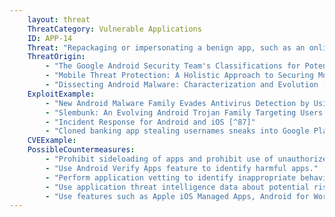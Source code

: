 ```yaml
---
    layout: threat
    ThreatCategory: Vulnerable Applications
    ID: APP-14
    Threat: "Repackaging or impersonating a benign app, such as an online banking app, to contain malicious functionality (i.e., trojan)"
    ThreatOrigin:
        - "The Google Android Security Team's Classifications for Potentially Harmful Applications [^83]"
        - "Mobile Threat Protection: A Holistic Approach to Securing Mobile Data and Devices [^61]"
        - "Dissecting Android Malware: Characterization and Evolution [^85]"
    ExploitExample:
        - "New Android Malware Family Evades Antivirus Detection by Using Popular Ad Libraries [^86]"
        - "Slembunk: An Evolving Android Trojan Family Targeting Users of Worldwide Banking Apps [^84]"
        - "Incident Response for Android and iOS [^87]"
        - "Cloned banking app stealing usernames sneaks into Google Play [^88]"
    CVEExample:
    PossibleCountermeasures:
        - "Prohibit sideloading of apps and prohibit use of unauthorized app stores."
        - "Use Android Verify Apps feature to identify harmful apps."
        - "Perform application vetting to identify inappropriate behaviors by apps including permission requests made by the apps."
        - "Use application threat intelligence data about potential risks associated with apps installed on devices."
        - "Use features such as Apple iOS Managed Apps, Android for Work, or Samsung KNOX Workspace that provide some level of separation between personal apps and enterprise apps to mitigate the impact of malicious behaviors."
---
```

